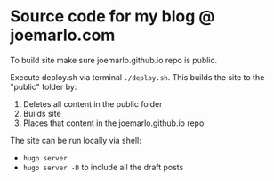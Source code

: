 # Source code for my blog @ joemarlo.com

To build site make sure joemarlo.github.io repo is public.

Execute deploy.sh via terminal `./deploy.sh`. This builds the site to the "public" folder by:
  1. Deletes all content in the public folder
  2. Builds site
  3. Places that content in the joemarlo.github.io repo

The site can be run locally via shell:
 - `hugo server`  
 - `hugo server -D` to include all the draft posts

